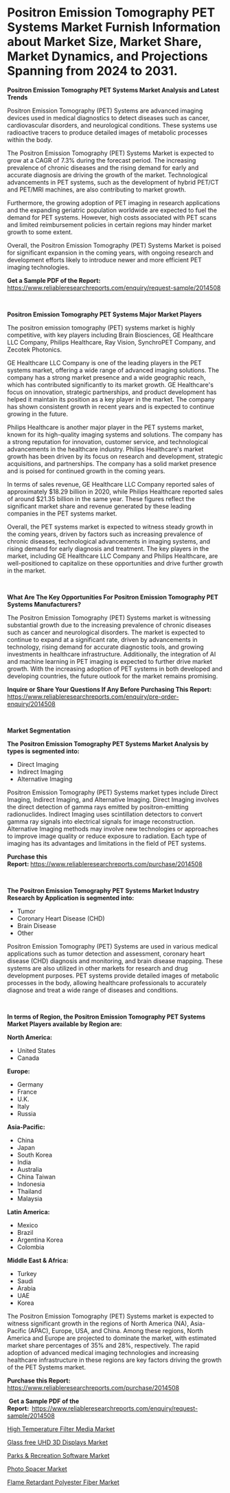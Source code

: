 <p><h1>Positron Emission Tomography PET Systems Market Furnish Information about Market Size, Market Share, Market Dynamics, and Projections Spanning from 2024 to 2031.</h1></p><p><strong>Positron Emission Tomography PET Systems Market Analysis and Latest Trends</strong></p>
<p><p>Positron Emission Tomography (PET) Systems are advanced imaging devices used in medical diagnostics to detect diseases such as cancer, cardiovascular disorders, and neurological conditions. These systems use radioactive tracers to produce detailed images of metabolic processes within the body. </p><p>The Positron Emission Tomography (PET) Systems Market is expected to grow at a CAGR of 7.3% during the forecast period. The increasing prevalence of chronic diseases and the rising demand for early and accurate diagnosis are driving the growth of the market. Technological advancements in PET systems, such as the development of hybrid PET/CT and PET/MRI machines, are also contributing to market growth.</p><p>Furthermore, the growing adoption of PET imaging in research applications and the expanding geriatric population worldwide are expected to fuel the demand for PET systems. However, high costs associated with PET scans and limited reimbursement policies in certain regions may hinder market growth to some extent.</p><p>Overall, the Positron Emission Tomography (PET) Systems Market is poised for significant expansion in the coming years, with ongoing research and development efforts likely to introduce newer and more efficient PET imaging technologies.</p></p>
<p><strong>Get a Sample PDF of the Report:&nbsp;</strong> <a href="https://www.reliableresearchreports.com/enquiry/request-sample/2014508">https://www.reliableresearchreports.com/enquiry/request-sample/2014508</a></p>
<p>&nbsp;</p>
<p><strong>Positron Emission Tomography PET Systems Major Market Players</strong></p>
<p><p>The positron emission tomography (PET) systems market is highly competitive, with key players including Brain Biosciences, GE Healthcare LLC Company, Philips Healthcare, Ray Vision, SynchroPET Company, and Zecotek Photonics.</p><p>GE Healthcare LLC Company is one of the leading players in the PET systems market, offering a wide range of advanced imaging solutions. The company has a strong market presence and a wide geographic reach, which has contributed significantly to its market growth. GE Healthcare's focus on innovation, strategic partnerships, and product development has helped it maintain its position as a key player in the market. The company has shown consistent growth in recent years and is expected to continue growing in the future.</p><p>Philips Healthcare is another major player in the PET systems market, known for its high-quality imaging systems and solutions. The company has a strong reputation for innovation, customer service, and technological advancements in the healthcare industry. Philips Healthcare's market growth has been driven by its focus on research and development, strategic acquisitions, and partnerships. The company has a solid market presence and is poised for continued growth in the coming years.</p><p>In terms of sales revenue, GE Healthcare LLC Company reported sales of approximately $18.29 billion in 2020, while Philips Healthcare reported sales of around $21.35 billion in the same year. These figures reflect the significant market share and revenue generated by these leading companies in the PET systems market.</p><p>Overall, the PET systems market is expected to witness steady growth in the coming years, driven by factors such as increasing prevalence of chronic diseases, technological advancements in imaging systems, and rising demand for early diagnosis and treatment. The key players in the market, including GE Healthcare LLC Company and Philips Healthcare, are well-positioned to capitalize on these opportunities and drive further growth in the market.</p></p>
<p>&nbsp;</p>
<p><strong>What Are The Key Opportunities For Positron Emission Tomography PET Systems Manufacturers?</strong></p>
<p><p>The Positron Emission Tomography (PET) Systems market is witnessing substantial growth due to the increasing prevalence of chronic diseases such as cancer and neurological disorders. The market is expected to continue to expand at a significant rate, driven by advancements in technology, rising demand for accurate diagnostic tools, and growing investments in healthcare infrastructure. Additionally, the integration of AI and machine learning in PET imaging is expected to further drive market growth. With the increasing adoption of PET systems in both developed and developing countries, the future outlook for the market remains promising.</p></p>
<p><strong>Inquire or Share Your Questions If Any Before Purchasing This Report:</strong> <a href="https://www.reliableresearchreports.com/enquiry/pre-order-enquiry/2014508">https://www.reliableresearchreports.com/enquiry/pre-order-enquiry/2014508</a></p>
<p>&nbsp;</p>
<p><strong>Market Segmentation</strong></p>
<p><strong>The Positron Emission Tomography PET Systems Market Analysis by types is segmented into:</strong></p>
<p><ul><li>Direct Imaging</li><li>Indirect Imaging</li><li>Alternative Imaging</li></ul></p>
<p><p>Positron Emission Tomography (PET) Systems market types include Direct Imaging, Indirect Imaging, and Alternative Imaging. Direct Imaging involves the direct detection of gamma rays emitted by positron-emitting radionuclides. Indirect Imaging uses scintillation detectors to convert gamma ray signals into electrical signals for image reconstruction. Alternative Imaging methods may involve new technologies or approaches to improve image quality or reduce exposure to radiation. Each type of imaging has its advantages and limitations in the field of PET systems.</p></p>
<p><strong>Purchase this Report:&nbsp;</strong><a href="https://www.reliableresearchreports.com/purchase/2014508">https://www.reliableresearchreports.com/purchase/2014508</a></p>
<p>&nbsp;</p>
<p><strong>The Positron Emission Tomography PET Systems Market Industry Research by Application is segmented into:</strong></p>
<p><ul><li>Tumor</li><li>Coronary Heart Disease (CHD)</li><li>Brain Disease</li><li>Other</li></ul></p>
<p><p>Positron Emission Tomography (PET) Systems are used in various medical applications such as tumor detection and assessment, coronary heart disease (CHD) diagnosis and monitoring, and brain disease mapping. These systems are also utilized in other markets for research and drug development purposes. PET systems provide detailed images of metabolic processes in the body, allowing healthcare professionals to accurately diagnose and treat a wide range of diseases and conditions.</p></p>
<p>&nbsp;</p>
<p><strong>In terms of Region, the Positron Emission Tomography PET Systems Market Players available by Region are:</strong></p>
<p>
    <p> <strong> North America: </strong>
        <ul>
            <li>United States</li>
            <li>Canada</li>
        </ul>
        </p> 
    <p> <strong> Europe: </strong>
        <ul>
            <li>Germany</li>
            <li>France</li>
            <li>U.K.</li>
            <li>Italy</li>
            <li>Russia</li>
        </ul>
        </p> 
    <p> <strong> Asia-Pacific: </strong>
        <ul>
            <li>China</li>
            <li>Japan</li>
            <li>South Korea</li>
            <li>India</li>
            <li>Australia</li>
            <li>China Taiwan</li>
            <li>Indonesia</li>
            <li>Thailand</li>
            <li>Malaysia</li>
        </ul>
        </p> 
    <p> <strong> Latin America: </strong>
        <ul>
            <li>Mexico</li>
            <li>Brazil</li>
            <li>Argentina Korea</li>
            <li>Colombia</li>
        </ul>
        </p> 
    <p> <strong> Middle East & Africa: </strong>
        <ul>
            <li>Turkey</li>
            <li>Saudi</li>
            <li>Arabia</li>
            <li>UAE</li>
            <li>Korea</li>
        </ul>
    </p>
    </p>
<p><p>The Positron Emission Tomography (PET) Systems market is expected to witness significant growth in the regions of North America (NA), Asia-Pacific (APAC), Europe, USA, and China. Among these regions, North America and Europe are projected to dominate the market, with estimated market share percentages of 35% and 28%, respectively. The rapid adoption of advanced medical imaging technologies and increasing healthcare infrastructure in these regions are key factors driving the growth of the PET Systems market.</p></p>
<p><strong>Purchase this Report: </strong><a href="https://www.reliableresearchreports.com/purchase/2014508">https://www.reliableresearchreports.com/purchase/2014508</a></p>
<p>&nbsp;<strong>Get a Sample PDF of the Report:&nbsp;&nbsp;</strong><a href="https://www.reliableresearchreports.com/enquiry/request-sample/2014508">https://www.reliableresearchreports.com/enquiry/request-sample/2014508</a></p>
<p><strong></strong></p>
<p><p><a href="https://view.publitas.com/reportprime-1/high-temperature-filter-media-market-offers-provide-insightful-data-for-the-time-period-from-2024-to-2031-and-also-provide-analysis-based-on-application-type-and-region/">High Temperature Filter Media Market</a></p><p><a href="https://github.com/jj19131/Market-Research-Report-List-1/blob/main/glass-free-uhd-3d-displays-market.md">Glass free UHD 3D Displays Market</a></p><p><a href="https://metal-farmhouse-e95.notion.site/Parks-Recreation-Software-Market-Size-Share-Trends-Analysis-Report-By-Application-Regional-Out-2a1ab9131855433a867ea0bdd762c809">Parks & Recreation Software Market</a></p><p><a href="https://gratis-rainforest-2ca.notion.site/Photo-Spacer-Market-Dynamics-2024-2031-Also-about-Its-Market-Trends-Projections-and-Opportunities-96849d9018ea4a33931bb44d4c035690">Photo Spacer Market</a></p><p><a href="https://view.publitas.com/reportprime-1/flame-retardant-polyester-fiber-market-size-share-trends-analysis-report-by-material-by-type-by-end-user-by-region-and-segment-forecasts-2024-2031/">Flame Retardant Polyester Fiber Market</a></p></p>